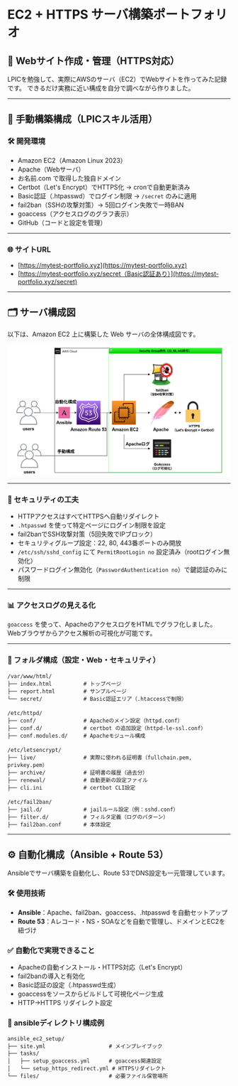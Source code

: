 # EC2 + HTTPS サーバ構築ポートフォリオ

## 🔧 Webサイト作成・管理（HTTPS対応）

LPICを勉強して、実際にAWSのサーバ（EC2）でWebサイトを作ってみた記録です。
できるだけ実務に近い構成を自分で調べながら作りました。

---

## 🔹 手動構築構成（LPICスキル活用）

### 🛠 開発環境

* Amazon EC2（Amazon Linux 2023）
* Apache（Webサーバ）
* お名前.com で取得した独自ドメイン
* Certbot（Let's Encrypt）でHTTPS化 → cronで自動更新済み
* Basic認証（.htpasswd）でログイン制限 → `/secret` のみに適用
* fail2ban（SSHの攻撃対策）→ 5回ログイン失敗で一時BAN
* goaccess（アクセスログのグラフ表示）
* GitHub（コードと設定を管理）

---

### 🌐 サイトURL

* [https://mytest-portfolio.xyz](https://mytest-portfolio.xyz)
* [https://mytest-portfolio.xyz/secret（Basic認証あり）](https://mytest-portfolio.xyz/secret)

---

## 🗂 サーバ構成図

以下は、Amazon EC2 上に構築した Web サーバの全体構成図です。

![EC2構成図](./images/ec2-architecture.png)

---

### 🔐 セキュリティの工夫

* HTTPアクセスはすべてHTTPSへ自動リダイレクト
* `.htpasswd` を使って特定ページにログイン制限を設定
* fail2banでSSH攻撃対策（5回失敗でIPブロック）
* セキュリティグループ設定：22, 80, 443番ポートのみ開放
* `/etc/ssh/sshd_config` にて `PermitRootLogin no` 設定済み（rootログイン無効化）
* パスワードログイン無効化（`PasswordAuthentication no`）で鍵認証のみに制限

---

### 📊 アクセスログの見える化

`goaccess` を使って、ApacheのアクセスログをHTMLでグラフ化しました。
Webブラウザからアクセス解析の可視化が可能です。

---

### 📁 フォルダ構成（設定・Web・セキュリティ）

```plaintext
/var/www/html/
├── index.html          # トップページ
├── report.html         # サンプルページ
└── secret/             # Basic認証エリア（.htaccessで制限）

/etc/httpd/
├── conf/               # Apacheのメイン設定（httpd.conf）
├── conf.d/             # certbot の追加設定（httpd-le-ssl.conf）
├── conf.modules.d/     # Apacheモジュール構成

/etc/letsencrypt/
├── live/               # 実際に使われる証明書（fullchain.pem, privkey.pem）
├── archive/            # 証明書の履歴（過去分）
├── renewal/            # 自動更新の設定ファイル
├── cli.ini             # certbot CLI設定

/etc/fail2ban/
├── jail.d/             # jailルール設定（例：sshd.conf）
├── filter.d/           # フィルタ定義（ログのパターン）
├── fail2ban.conf       # 本体設定
```

---

## ⚙️ 自動化構成（Ansible + Route 53）

Ansibleでサーバ構築を自動化し、Route 53でDNS設定も一元管理しています。

### 🛠 使用技術

* **Ansible**：Apache、fail2ban、goaccess、.htpasswd を自動セットアップ
* **Route 53**：Aレコード・NS・SOAなどを自動で管理し、ドメインとEC2を紐づけ

### ✅ 自動化で実現できること

* Apacheの自動インストール・HTTPS対応（Let's Encrypt）
* fail2banの導入と有効化
* Basic認証の設定（.htpasswd生成）
* goaccessをソースからビルドして可視化ページ生成
* HTTP→HTTPS リダイレクト設定

### 📁 ansibleディレクトリ構成例

```plaintext
ansible_ec2_setup/
├── site.yml                    # メインプレイブック
├── tasks/
│   ├── setup_goaccess.yml      # goaccess関連設定
│   └── setup_https_redirect.yml # HTTPSリダイレクト
└── files/                      # 必要ファイル保管場所
```
